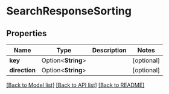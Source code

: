 # SearchResponseSorting

## Properties

Name | Type | Description | Notes
------------ | ------------- | ------------- | -------------
**key** | Option<**String**> |  | [optional]
**direction** | Option<**String**> |  | [optional]

[[Back to Model list]](../README.md#documentation-for-models) [[Back to API list]](../README.md#documentation-for-api-endpoints) [[Back to README]](../README.md)


